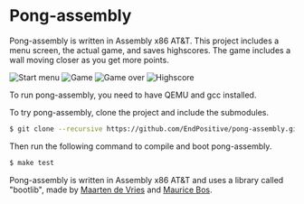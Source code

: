 # Pong-assembly
Pong-assembly is written in Assembly x86 AT&T. This project includes a menu screen, the actual game, and saves highscores. The game includes a wall moving closer as you get more points.

![Start menu](https://user-images.githubusercontent.com/25148195/72667769-ae3f4280-3a1f-11ea-8012-962675281752.png)
![Game](https://user-images.githubusercontent.com/25148195/72667765-ae3f4280-3a1f-11ea-982a-a06c8d76ad58.png)
![Game over](https://user-images.githubusercontent.com/25148195/72667766-ae3f4280-3a1f-11ea-8be0-3808b6678a22.png)
![Highscore](https://user-images.githubusercontent.com/25148195/72667767-ae3f4280-3a1f-11ea-97e1-3e0880e06b96.png)


To run pong-assembly, you need to have QEMU and gcc installed.

To try pong-assembly, clone the project and include the submodules.

```sh
$ git clone --recursive https://github.com/EndPositive/pong-assembly.git
```

Then run the following command to compile and boot pong-assembly.

```sh
$ make test
```

Pong-assembly is written in Assembly x86 AT&T and uses a library called "bootlib", made by [Maarten de Vries](https://github.com/de-vri-es/) and [Maurice Bos](https://github.com/m-ou-se/).
